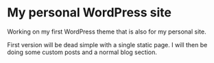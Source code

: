 # My personal WordPress site

Working on my first WordPress theme that is also for my personal site.

First version will be dead simple with a single static page. I will then be doing some custom posts and a normal blog section.